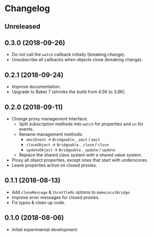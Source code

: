 # Changelog

## Unreleased

## 0.3.0 (2018-09-26)

* Do not call the `watch` callback initially (breaking change).
* Unsubscribe all callbacks when objects close (breaking change).

## 0.2.1 (2018-09-24)

- Improve documentation.
- Upgrade to Babel 7 (shrinks the build from 4.5K to 3.8K).

## 0.2.0 (2018-09-11)

- Change proxy management interface.
  - Split subscription methods into `watch` for properties and `on` for events.
  - Rename management methods:
    - `emitEvent` -> `Bridgeable._emit` / `emit`
    - `closeObject` -> `Bridgeable._close` / `close`
    - `updateObject` -> `Bridgeable._update` / `update`
  - Replace the shared class system with a shared value system.
- Proxy all object properties, except ones that start with underscores.
- Leave properties active on closed proxies.

## 0.1.1 (2018-08-13)

- Add `cloneMessage` & `throttleMs` options to `makeLocalBridge`.
- Improve error messages for closed proxies.
- Fix typos & clean up code.

## 0.1.0 (2018-08-06)

- Initial experimental development.
